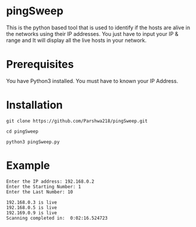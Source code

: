 # pingSweep

This is the python based tool that is used to identify if the hosts are alive in the networks using their IP addresses.
You just have to input your IP & range and It will display all the live hosts in your network.

# Prerequisites

You have Python3 installed.
You must have to known your IP Address.

# Installation 

```
git clone https://github.com/Parshwa218/pingSweep.git
```
```
cd pingSweep
```
```
python3 pingSweep.py
```
# Example

```
Enter the IP address: 192.168.0.2
Enter the Starting Number: 1
Enter the Last Number: 10

192.168.0.3 is live
192.168.0.5 is live
192.169.0.9 is live
Scanning completed in:  0:02:16.524723
```


 
 
